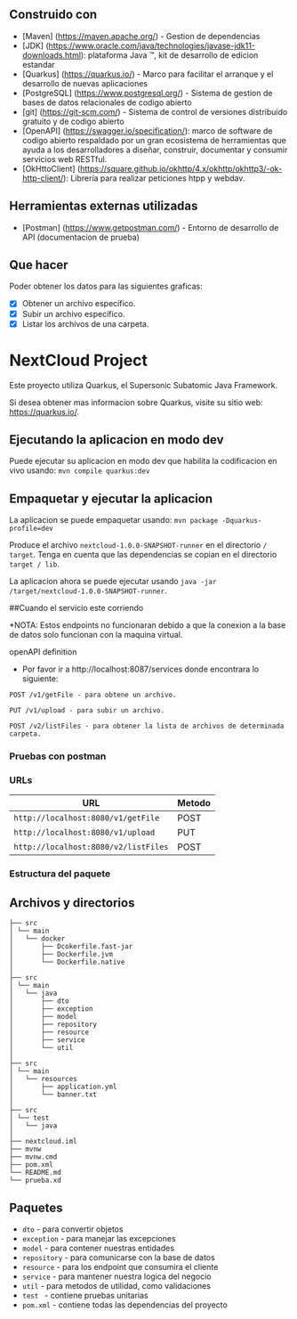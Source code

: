 ## Construido con

* [Maven] (https://maven.apache.org/) - Gestion de dependencias
* [JDK] (https://www.oracle.com/java/technologies/javase-jdk11-downloads.html): plataforma Java ™, kit de desarrollo de edicion estandar
* [Quarkus] (https://quarkus.io/) - Marco para facilitar el arranque y el desarrollo de nuevas aplicaciones
* [PostgreSQL] (https://www.postgresql.org/) - Sistema de gestion de bases de datos relacionales de codigo abierto
* [git] (https://git-scm.com/) - Sistema de control de versiones distribuido gratuito y de codigo abierto
* [OpenAPI] (https://swagger.io/specification/): marco de software de codigo abierto respaldado por un gran ecosistema de herramientas que ayuda a los desarrolladores a diseñar, construir, documentar y consumir servicios web RESTful.
* [OkHttoClient] (https://square.github.io/okhttp/4.x/okhttp/okhttp3/-ok-http-client/): Librería para realizar peticiones htpp y webdav.

## Herramientas externas utilizadas

* [Postman] (https://www.getpostman.com/) - Entorno de desarrollo de API (documentacion de prueba)

## Que hacer
Poder obtener los datos para las siguientes graficas:
* [x] Obtener un archivo específico.
* [x] Subir un archivo específico.
* [x] Listar los archivos de una carpeta.

# NextCloud Project

Este proyecto utiliza Quarkus, el Supersonic Subatomic Java Framework.

Si desea obtener mas informacion sobre Quarkus, visite su sitio web: https://quarkus.io/.

## Ejecutando la aplicacion en modo dev

Puede ejecutar su aplicacion en modo dev que habilita la codificacion en vivo usando:
``mvn compile quarkus:dev``

## Empaquetar y ejecutar la aplicacion

La aplicacion se puede empaquetar usando:
``mvn package -Dquarkus-profile=dev``

Produce el archivo `nextcloud-1.0.0-SNAPSHOT-runner` en el directorio `/ target`.
Tenga en cuenta que las dependencias se copian en el directorio `target / lib`.

La aplicacion ahora se puede ejecutar usando `java -jar /target/nextcloud-1.0.0-SNAPSHOT-runner`.

##Cuando el servicio este corriendo

*NOTA: Estos endpoints no funcionaran debido a que la conexion a la base de datos solo funcionan con la maquina virtual.

openAPI definition
* Por favor ir a http://localhost:8087/services donde encontrara lo siguiente:
```
POST /v1/getFile - para obtene un archivo.
```
```
PUT /v1/upload - para subir un archivo.
```
```
POST /v2/listFiles - para obtener la lista de archivos de determinada carpeta.
```
### Pruebas con postman

### URLs

|  URL |  Metodo |
|----------|--------------|
|`http://localhost:8080/v1/getFile`   | POST |
|`http://localhost:8080/v1/upload`    | PUT  |
|`http://localhost:8080/v2/listFiles` | POST |


### Estructura del paquete

## Archivos y directorios

```texto.
├── src
│ └── main
│   └── docker
│       ├── Dcokerfile.fast-jar
│       ├── Dockerfile.jvm
│       └── Dockerfile.native
│
├── src
│ └── main
│   └── java
│       ├── dto
│       ├── exception
│       ├── model
│       ├── repository
│       ├── resource
│       ├── service
│       └── util
│           
├── src
│ └── main
│   └── resources
│       ├── application.yml
│       └── banner.txt
│
├── src
│ └── test
│   └── java
│ 
├── nextcloud.iml
├── mvnw
├── mvnw.cmd
├── pom.xml
└── README.md
└── prueba.xd
```

## Paquetes

* `dto` - para convertir objetos
* `exception` - para manejar las excepciones
* `model` - para contener nuestras entidades
* `repository` - para comunicarse con la base de datos
* `resource` - para los endpoint que consumira el cliente
* `service` - para mantener nuestra logica del negocio
* `util` - para metodos de utilidad, como validaciones
* `test ` - contiene pruebas unitarias
* `pom.xml` - contiene todas las dependencias del proyecto
